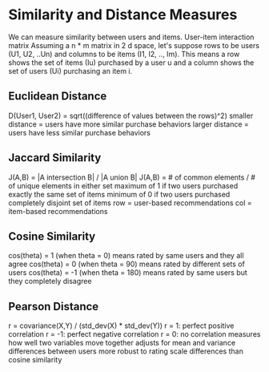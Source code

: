 # Similarity and Distance Measures
We can measure similarity between users and items.
User-item interaction matrix
Assuming a n * m matrix in 2 d space, let's suppose rows to be users (U1, U2, ..Un)
and columns to be items (I1, I2, .., Im).
This means a row shows the set of items (Iu) purchased by a user u
and a column shows the set of users (Ui) purchasing an item i.

## Euclidean Distance
D(User1, User2) = sqrt((difference of values between the rows)^2)
smaller distance = users have more similar purchase behaviors
larger distance = users have less similar purchase behaviors
## Jaccard Similarity
J(A,B) = |A intersection B| / |A union B|
J(A,B) = # of common elements / # of unique elements in  either set
maximum of 1 if two users purchased exactly the same set of items
minimum of 0 if two users purchased completely disjoint set of items
row = user-based recommendations
col = item-based recommendations
## Cosine Similarity
cos(theta) = 1 (when theta = 0) means rated by same users and they all agree
cos(theta) = 0 (when theta = 90) means rated by different sets of users
cos(theta) = -1 (when theta = 180) means rated by same users but they completely disagree
## Pearson Distance 
r = covariance(X,Y) / (std_dev(X) * std_dev(Y))
r = 1: perfect positive correlation
r = -1: perfect negative correlation
r = 0: no correlation
measures how well two variables move together
adjusts for mean and variance differences between users
more robust to rating scale differences than cosine similarity 